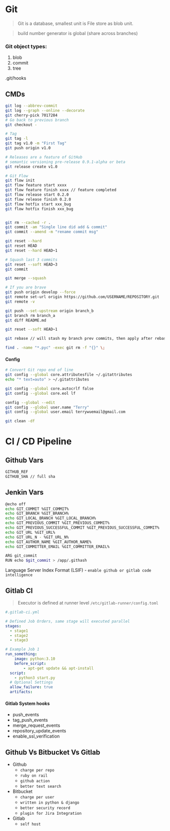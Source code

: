 # Git
> Git is a database, smallest unit is File store as blob unit.

> build number generator is global (share across branches)
### Git object types:
1. blob
2. commit
3. tree

.git/hooks

## CMDs
```bash
git log --abbrev-commit
git log --graph --online --decorate
git cherry-pick 7017284
# Go back to previous branch
git checkout -

# Tag
git tag -l
git tag v1.0 -m "First Tag"
git push origin v1.0 

# Releases are a feature of GitHub
# semantic versioning pre-release 0.9.1-alpha or beta
git release create v1.0

# Git Flow
git flow init
git flow feature start xxxx
git flow feature finish xxxx // feature completed
git flow release start 0.2.0
git flow release finish 0.2.0
git flow hotfix start xxx_bug
git flow hotfix finish xxx_bug


git rm --cached -r .
git commit -am "Single line did add & commit"
git commit --amend -m "rename commit msg"

git reset --hard
git reset HEAD
git reset --hard HEAD~1

# Squash last 3 commits
git reset --soft HEAD~3
git commit

git merge --squash

# If you are brave
git push origin develop --force
git remote set-url origin https://github.com/USERNAME/REPOSITORY.git
git remote -v

git push --set-upstream origin branch_b
git branch rm branch_a
git diff README.md

git reset --soft HEAD~1

git rebase // will stash my branch prev commits, then apply after rebase branch

find . -name "*.pyc" -exec git rm -f "{}" \;
```

#### Config
```bash
# Convert Git repo end of line
git config --global core.attributesfile ~/.gitattributes
echo "* text=auto" > ~/.gitattributes

git config --global core.autocrlf false
git config --global core.eol lf

config --global --edit
git config --global user.name "Terry"
git config --global user.email terrywuemail@gmail.com

git clean -df
```

# CI / CD Pipeline
## Github Vars
```bash
GITHUB_REF
GITHUB_SHA // full sha
```

## Jenkin Vars
```bash
@echo off
echo GIT_COMMIT %GIT_COMMIT% 
echo GIT_BRANCH %GIT_BRANCH%
echo GIT_LOCAL_BRANCH %GIT_LOCAL_BRANCH%
echo GIT_PREVIOUS_COMMIT %GIT_PREVIOUS_COMMIT%
echo GIT_PREVIOUS_SUCCESSFUL_COMMIT %GIT_PREVIOUS_SUCCESSFUL_COMMIT%
echo GIT_URL %GIT_URL%
echo GIT_URL_N - %GIT_URL_N%
echo GIT_AUTHOR_NAME %GIT_AUTHOR_NAME%
echo GIT_COMMITTER_EMAIL %GIT_COMMITTER_EMAIL%

ARG git_commit
RUN echo $git_commit > /app/.githash
```

Language Server Index Format (LSIF) - `enable github or gitlab code intelligence`

## Gitlab CI
> Executor is defined at runner level `/etc/gitlab-runner/config.toml`

```yml
#.gitlab-ci.yml

# Defined Job Orders, same stage will executed parallel
stages:
  - stage1
  - stage2
  - stage3

# Example Job 1
run_something:
	image: python:3.10
	before_script:
		- apt-get update && apt-install
  script:
    - python3 start.py
  # Optional Settings
  allow_failure: true
  artifacts:

```
#### Gitlab System hooks
- push_events
- tag_push_events
- merge_request_events
- repository_update_events
- enable_ssl_verification


## Github Vs Bitbucket Vs Gitlab
- Github
	- `charge per repo`
	- `ruby on rail`
	- `github action`
	- `better text search`
- Bitbucket
  - `charge per user`
  - `written in python & django`
  - `better security record`
  - `plugin for Jira Integration`
- Gitlab
  - `self host`